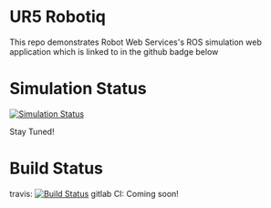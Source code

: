 # UR5 Robotiq
This repo demonstrates Robot Web Services's ROS simulation web application which is linked to in the github badge below

# Simulation Status
[![Simulation Status](https://robotwebservices.com/githubapp/robotwebservices/ur5_robotiq.svg?branch=master)](https://robotwebservices.com/githubapp/robotwebservices/ur5_robotiq)

Stay Tuned!

# Build Status
travis: [![Build Status](https://travis-ci.org/RobotWebServices/ur5_robotiq.svg?branch=master)](https://travis-ci.org/RobotWebServices/ur5_robotiq)
gitlab CI: Coming soon!



